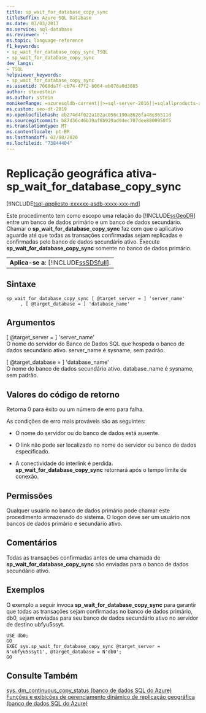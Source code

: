 ```yaml
---
title: sp_wait_for_database_copy_sync
titleSuffix: Azure SQL Database
ms.date: 03/03/2017
ms.service: sql-database
ms.reviewer: ''
ms.topic: language-reference
f1_keywords:
- sp_wait_for_database_copy_sync_TSQL
- sp_wait_for_database_copy_sync
dev_langs:
- TSQL
helpviewer_keywords:
- sp_wait_for_database_copy_sync
ms.assetid: 7068da7f-cb74-47f2-b064-eb076a0d3885
author: stevestein
ms.author: sstein
monikerRange: =azuresqldb-current||>=sql-server-2016||=sqlallproducts-allversions||>=sql-server-linux-2017||=azuresqldb-mi-current
ms.custom: seo-dt-2019
ms.openlocfilehash: eb274d4f022a182ac056c190a8626fa48e36511d
ms.sourcegitcommit: b87d36c46b39af8b929ad94ec707dee8800950f5
ms.translationtype: MT
ms.contentlocale: pt-BR
ms.lasthandoff: 02/08/2020
ms.locfileid: "73844404"
---
```

# <a name="active-geo-replication---sp_wait_for_database_copy_sync"></a>Replicação geográfica ativa-sp_wait_for_database_copy_sync
[!INCLUDE[tsql-appliesto-xxxxxx-asdb-xxxx-xxx-md](../../includes/tsql-appliesto-xxxxxx-asdb-xxxx-xxx-md.md)]

  Este procedimento tem como escopo uma relação do [!INCLUDE[ssGeoDR](../../includes/ssgeodr-md.md)] entre um banco de dados primário e um banco de dados secundário. Chamar o **sp_wait_for_database_copy_sync** faz com que o aplicativo aguarde até que todas as transações confirmadas sejam replicadas e confirmadas pelo banco de dados secundário ativo. Execute **sp_wait_for_database_copy_sync** somente no banco de dados primário.  
  
||  
|-|  
|**Aplica-se a**: [!INCLUDE[ssSDSfull](../../includes/sssdsfull-md.md)].|  
  
## <a name="syntax"></a>Sintaxe  
  
```  
sp_wait_for_database_copy_sync [ @target_server = ] 'server_name'   
     , [ @target_database = ] 'database_name'  
```  
  
## <a name="arguments"></a>Argumentos  
 [ @target_server = ] 'server_name'  
 O nome do servidor do Banco de Dados SQL que hospeda o banco de dados secundário ativo. server_name é sysname, sem padrão.  
  
 [ @target_database = ] 'database_name'  
 O nome do banco de dados secundário ativo. database_name é sysname, sem padrão.  
  
## <a name="return-code-values"></a>Valores do código de retorno  
 Retorna 0 para êxito ou um número de erro para falha.  
  
 As condições de erro mais prováveis são as seguintes:  
  
-   O nome do servidor ou do banco de dados está ausente.  
  
-   O link não pode ser localizado no nome do servidor ou banco de dados especificado.  
  
-   A conectividade do interlink é perdida. **sp_wait_for_database_copy_sync** retornará após o tempo limite de conexão.  
  
## <a name="permissions"></a>Permissões  
 Qualquer usuário no banco de dados primário pode chamar este procedimento armazenado do sistema. O logon deve ser um usuário nos bancos de dados primário e secundário ativo.  
  
## <a name="remarks"></a>Comentários  
 Todas as transações confirmadas antes de uma chamada de **sp_wait_for_database_copy_sync** são enviadas para o banco de dados secundário ativo.  
  
## <a name="examples"></a>Exemplos  
 O exemplo a seguir invoca **sp_wait_for_database_copy_sync** para garantir que todas as transações sejam confirmadas no banco de dados primário, db0, sejam enviadas para seu banco de dados secundário ativo no servidor de destino ubfyu5ssyt.  
  
```  
USE db0;  
GO  
EXEC sys.sp_wait_for_database_copy_sync @target_server = N'ubfyu5ssyt1', @target_database = N'db0';  
GO  
```  
  
## <a name="see-also"></a>Consulte Também  
 [sys. dm_continuous_copy_status &#40;banco de dados SQL do Azure&#41;](../../relational-databases/system-dynamic-management-views/sys-dm-continuous-copy-status-azure-sql-database.md)   
 [Funções e exibições de gerenciamento dinâmico de replicação geográfica &#40;banco de dados SQL do Azure&#41;](../../relational-databases/system-dynamic-management-views/geo-replication-dynamic-management-views-and-functions-azure-sql-database.md)  
  
  
